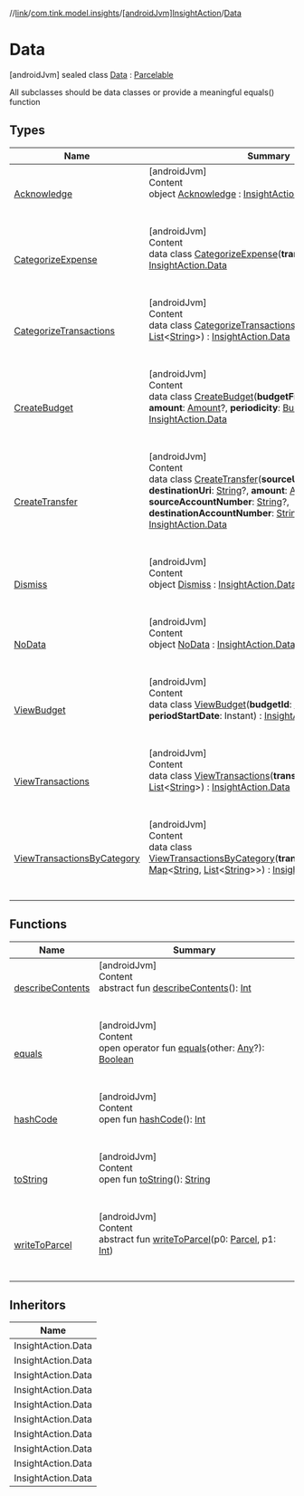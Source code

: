 //[link](../../../index.md)/[com.tink.model.insights](../../index.md)/[[androidJvm]InsightAction](../index.md)/[Data](index.md)



# Data  
 [androidJvm] sealed class [Data](index.md) : [Parcelable](https://developer.android.com/reference/kotlin/android/os/Parcelable.html)

All subclasses should be data classes or provide a meaningful equals() function

   


## Types  
  
|  Name|  Summary| 
|---|---|
| <a name="com.tink.model.insights/InsightAction.Data.Acknowledge///PointingToDeclaration/"></a>[Acknowledge](-acknowledge/index.md)| <a name="com.tink.model.insights/InsightAction.Data.Acknowledge///PointingToDeclaration/"></a>[androidJvm]  <br>Content  <br>object [Acknowledge](-acknowledge/index.md) : [InsightAction.Data](index.md)  <br><br><br>
| <a name="com.tink.model.insights/InsightAction.Data.CategorizeExpense///PointingToDeclaration/"></a>[CategorizeExpense](-categorize-expense/index.md)| <a name="com.tink.model.insights/InsightAction.Data.CategorizeExpense///PointingToDeclaration/"></a>[androidJvm]  <br>Content  <br>data class [CategorizeExpense](-categorize-expense/index.md)(**transactionId**: [String](https://kotlinlang.org/api/latest/jvm/stdlib/kotlin/-string/index.html)) : [InsightAction.Data](index.md)  <br><br><br>
| <a name="com.tink.model.insights/InsightAction.Data.CategorizeTransactions///PointingToDeclaration/"></a>[CategorizeTransactions](-categorize-transactions/index.md)| <a name="com.tink.model.insights/InsightAction.Data.CategorizeTransactions///PointingToDeclaration/"></a>[androidJvm]  <br>Content  <br>data class [CategorizeTransactions](-categorize-transactions/index.md)(**transactionIds**: [List](https://kotlinlang.org/api/latest/jvm/stdlib/kotlin.collections/-list/index.html)<[String](https://kotlinlang.org/api/latest/jvm/stdlib/kotlin/-string/index.html)>) : [InsightAction.Data](index.md)  <br><br><br>
| <a name="com.tink.model.insights/InsightAction.Data.CreateBudget///PointingToDeclaration/"></a>[CreateBudget](-create-budget/index.md)| <a name="com.tink.model.insights/InsightAction.Data.CreateBudget///PointingToDeclaration/"></a>[androidJvm]  <br>Content  <br>data class [CreateBudget](-create-budget/index.md)(**budgetFilter**: [BudgetFilter](../../../com.tink.model.budget/index.md#%5Bcom.tink.model.budget%2FBudgetFilter%2F%2F%2FPointingToDeclaration%2F%5D%2FClasslikes%2F1854938400)?, **amount**: [Amount](../../../com.tink.model.misc/[android-jvm]-amount/index.md)?, **periodicity**: [BudgetPeriodicity](../../../com.tink.model.budget/index.md#%5Bcom.tink.model.budget%2FBudgetPeriodicity%2F%2F%2FPointingToDeclaration%2F%5D%2FClasslikes%2F1854938400)?) : [InsightAction.Data](index.md)  <br><br><br>
| <a name="com.tink.model.insights/InsightAction.Data.CreateTransfer///PointingToDeclaration/"></a>[CreateTransfer](-create-transfer/index.md)| <a name="com.tink.model.insights/InsightAction.Data.CreateTransfer///PointingToDeclaration/"></a>[androidJvm]  <br>Content  <br>data class [CreateTransfer](-create-transfer/index.md)(**sourceUri**: [String](https://kotlinlang.org/api/latest/jvm/stdlib/kotlin/-string/index.html)?, **destinationUri**: [String](https://kotlinlang.org/api/latest/jvm/stdlib/kotlin/-string/index.html)?, **amount**: [Amount](../../../com.tink.model.misc/[android-jvm]-amount/index.md)?, **sourceAccountNumber**: [String](https://kotlinlang.org/api/latest/jvm/stdlib/kotlin/-string/index.html)?, **destinationAccountNumber**: [String](https://kotlinlang.org/api/latest/jvm/stdlib/kotlin/-string/index.html)?) : [InsightAction.Data](index.md)  <br><br><br>
| <a name="com.tink.model.insights/InsightAction.Data.Dismiss///PointingToDeclaration/"></a>[Dismiss](-dismiss/index.md)| <a name="com.tink.model.insights/InsightAction.Data.Dismiss///PointingToDeclaration/"></a>[androidJvm]  <br>Content  <br>object [Dismiss](-dismiss/index.md) : [InsightAction.Data](index.md)  <br><br><br>
| <a name="com.tink.model.insights/InsightAction.Data.NoData///PointingToDeclaration/"></a>[NoData](-no-data/index.md)| <a name="com.tink.model.insights/InsightAction.Data.NoData///PointingToDeclaration/"></a>[androidJvm]  <br>Content  <br>object [NoData](-no-data/index.md) : [InsightAction.Data](index.md)  <br><br><br>
| <a name="com.tink.model.insights/InsightAction.Data.ViewBudget///PointingToDeclaration/"></a>[ViewBudget](-view-budget/index.md)| <a name="com.tink.model.insights/InsightAction.Data.ViewBudget///PointingToDeclaration/"></a>[androidJvm]  <br>Content  <br>data class [ViewBudget](-view-budget/index.md)(**budgetId**: [String](https://kotlinlang.org/api/latest/jvm/stdlib/kotlin/-string/index.html), **periodStartDate**: Instant) : [InsightAction.Data](index.md)  <br><br><br>
| <a name="com.tink.model.insights/InsightAction.Data.ViewTransactions///PointingToDeclaration/"></a>[ViewTransactions](-view-transactions/index.md)| <a name="com.tink.model.insights/InsightAction.Data.ViewTransactions///PointingToDeclaration/"></a>[androidJvm]  <br>Content  <br>data class [ViewTransactions](-view-transactions/index.md)(**transactionIds**: [List](https://kotlinlang.org/api/latest/jvm/stdlib/kotlin.collections/-list/index.html)<[String](https://kotlinlang.org/api/latest/jvm/stdlib/kotlin/-string/index.html)>) : [InsightAction.Data](index.md)  <br><br><br>
| <a name="com.tink.model.insights/InsightAction.Data.ViewTransactionsByCategory///PointingToDeclaration/"></a>[ViewTransactionsByCategory](-view-transactions-by-category/index.md)| <a name="com.tink.model.insights/InsightAction.Data.ViewTransactionsByCategory///PointingToDeclaration/"></a>[androidJvm]  <br>Content  <br>data class [ViewTransactionsByCategory](-view-transactions-by-category/index.md)(**transactionsByCategory**: [Map](https://kotlinlang.org/api/latest/jvm/stdlib/kotlin.collections/-map/index.html)<[String](https://kotlinlang.org/api/latest/jvm/stdlib/kotlin/-string/index.html), [List](https://kotlinlang.org/api/latest/jvm/stdlib/kotlin.collections/-list/index.html)<[String](https://kotlinlang.org/api/latest/jvm/stdlib/kotlin/-string/index.html)>>) : [InsightAction.Data](index.md)  <br><br><br>


## Functions  
  
|  Name|  Summary| 
|---|---|
| <a name="android.os/Parcelable/describeContents/#/PointingToDeclaration/"></a>[describeContents](../../../com.tink.service.provider/[android-jvm]-provider-filter/index.md#%5Bandroid.os%2FParcelable%2FdescribeContents%2F%23%2FPointingToDeclaration%2F%5D%2FFunctions%2F1854938400)| <a name="android.os/Parcelable/describeContents/#/PointingToDeclaration/"></a>[androidJvm]  <br>Content  <br>abstract fun [describeContents](../../../com.tink.service.provider/[android-jvm]-provider-filter/index.md#%5Bandroid.os%2FParcelable%2FdescribeContents%2F%23%2FPointingToDeclaration%2F%5D%2FFunctions%2F1854938400)(): [Int](https://kotlinlang.org/api/latest/jvm/stdlib/kotlin/-int/index.html)  <br><br><br>
| <a name="kotlin/Any/equals/#kotlin.Any?/PointingToDeclaration/"></a>[equals](../../../com.tink.service.user/[android-jvm]-user-profile-service-impl/index.md#%5Bkotlin%2FAny%2Fequals%2F%23kotlin.Any%3F%2FPointingToDeclaration%2F%5D%2FFunctions%2F1854938400)| <a name="kotlin/Any/equals/#kotlin.Any?/PointingToDeclaration/"></a>[androidJvm]  <br>Content  <br>open operator fun [equals](../../../com.tink.service.user/[android-jvm]-user-profile-service-impl/index.md#%5Bkotlin%2FAny%2Fequals%2F%23kotlin.Any%3F%2FPointingToDeclaration%2F%5D%2FFunctions%2F1854938400)(other: [Any](https://kotlinlang.org/api/latest/jvm/stdlib/kotlin/-any/index.html)?): [Boolean](https://kotlinlang.org/api/latest/jvm/stdlib/kotlin/-boolean/index.html)  <br><br><br>
| <a name="kotlin/Any/hashCode/#/PointingToDeclaration/"></a>[hashCode](../../../com.tink.service.user/[android-jvm]-user-profile-service-impl/index.md#%5Bkotlin%2FAny%2FhashCode%2F%23%2FPointingToDeclaration%2F%5D%2FFunctions%2F1854938400)| <a name="kotlin/Any/hashCode/#/PointingToDeclaration/"></a>[androidJvm]  <br>Content  <br>open fun [hashCode](../../../com.tink.service.user/[android-jvm]-user-profile-service-impl/index.md#%5Bkotlin%2FAny%2FhashCode%2F%23%2FPointingToDeclaration%2F%5D%2FFunctions%2F1854938400)(): [Int](https://kotlinlang.org/api/latest/jvm/stdlib/kotlin/-int/index.html)  <br><br><br>
| <a name="kotlin/Any/toString/#/PointingToDeclaration/"></a>[toString](../../../com.tink.service.user/[android-jvm]-user-profile-service-impl/index.md#%5Bkotlin%2FAny%2FtoString%2F%23%2FPointingToDeclaration%2F%5D%2FFunctions%2F1854938400)| <a name="kotlin/Any/toString/#/PointingToDeclaration/"></a>[androidJvm]  <br>Content  <br>open fun [toString](../../../com.tink.service.user/[android-jvm]-user-profile-service-impl/index.md#%5Bkotlin%2FAny%2FtoString%2F%23%2FPointingToDeclaration%2F%5D%2FFunctions%2F1854938400)(): [String](https://kotlinlang.org/api/latest/jvm/stdlib/kotlin/-string/index.html)  <br><br><br>
| <a name="android.os/Parcelable/writeToParcel/#android.os.Parcel#kotlin.Int/PointingToDeclaration/"></a>[writeToParcel](../../../com.tink.service.provider/[android-jvm]-provider-filter/index.md#%5Bandroid.os%2FParcelable%2FwriteToParcel%2F%23android.os.Parcel%23kotlin.Int%2FPointingToDeclaration%2F%5D%2FFunctions%2F1854938400)| <a name="android.os/Parcelable/writeToParcel/#android.os.Parcel#kotlin.Int/PointingToDeclaration/"></a>[androidJvm]  <br>Content  <br>abstract fun [writeToParcel](../../../com.tink.service.provider/[android-jvm]-provider-filter/index.md#%5Bandroid.os%2FParcelable%2FwriteToParcel%2F%23android.os.Parcel%23kotlin.Int%2FPointingToDeclaration%2F%5D%2FFunctions%2F1854938400)(p0: [Parcel](https://developer.android.com/reference/kotlin/android/os/Parcel.html), p1: [Int](https://kotlinlang.org/api/latest/jvm/stdlib/kotlin/-int/index.html))  <br><br><br>


## Inheritors  
  
|  Name| 
|---|
| <a name="com.tink.model.insights/InsightAction.Data.NoData///PointingToDeclaration/"></a>InsightAction.Data
| <a name="com.tink.model.insights/InsightAction.Data.Acknowledge///PointingToDeclaration/"></a>InsightAction.Data
| <a name="com.tink.model.insights/InsightAction.Data.Dismiss///PointingToDeclaration/"></a>InsightAction.Data
| <a name="com.tink.model.insights/InsightAction.Data.ViewBudget///PointingToDeclaration/"></a>InsightAction.Data
| <a name="com.tink.model.insights/InsightAction.Data.CreateBudget///PointingToDeclaration/"></a>InsightAction.Data
| <a name="com.tink.model.insights/InsightAction.Data.CreateTransfer///PointingToDeclaration/"></a>InsightAction.Data
| <a name="com.tink.model.insights/InsightAction.Data.CategorizeExpense///PointingToDeclaration/"></a>InsightAction.Data
| <a name="com.tink.model.insights/InsightAction.Data.CategorizeTransactions///PointingToDeclaration/"></a>InsightAction.Data
| <a name="com.tink.model.insights/InsightAction.Data.ViewTransactions///PointingToDeclaration/"></a>InsightAction.Data
| <a name="com.tink.model.insights/InsightAction.Data.ViewTransactionsByCategory///PointingToDeclaration/"></a>InsightAction.Data

